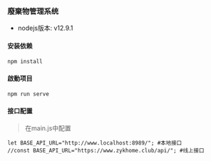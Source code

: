 ### 廢棄物管理系统

- nodejs版本: v12.9.1

#### 安装依赖

```js
npm install
```


#### 啟動项目

```java
npm run serve
```

#### 接口配置

> 在main.js中配置

```
let BASE_API_URL="http://www.localhost:8989/"; #本地接口
//const BASE_API_URL="https://www.zykhome.club/api/"; #线上接口
```
